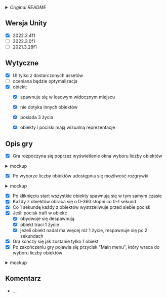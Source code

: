 _<details><summary>Original README</summary>_
Wymagana wersja Unity (do wyboru jedna z podanych):
2022.3.4f1
2022.3.0f1
2021.3.28f1
Dostarczenie projektu: Git

Wytyczne:

- gra nie musi posiadać assetów innych niż te dostarczone, elementy
gamepleyowe mogą zostać stworzone na assetach standardowo dostępnych w
Unity
- UI ma zostać zbudowane TYLKO z elementów dostarczonych
- gra nie musi posiadać muzyki/dźwięków
- obiekt posiada 3 życia
- każdy obiekt spawnuje się w losowym (widocznym) miejscu na planszy
- pierwsza pozycja spawnu NIE MUSI równać się każdym kolejnym pozycjom
tego samego obiektu po stracie życia
- obiekty NIE POWINNY się stykać
- nie liczą się efekty wizualne w gameplayu a optymalizacja działania
gry
- zarówno obiekt, jak i jego pocisk musi mieć swoją wizualną
reprezentację


Opis gry do zrealizowania:

Gra rozpoczyna się poprzez wyświetlenie okna wyboru liczby obiektów (50,
100, 250, 500) - widocznym na mockupie.
Po wyborze liczby obiektów udostępnia się możliwość rozgrywki (jak na
mockupie).
Po kliknięciu start wszystkie obiekty spawnują się w tym samym czasie.
Każdy z obiektów obraca się o losową wartość (0,360) stopni, co losowy
czas (0,1) sekund.
Co sekundę każdy z obiektów wystrzeliwuje pocisk skierowany w stronę w
którą aktualnie jest obrócony.
Pocisk może trafić w zespawnowany (1 ze 50/100/250/500) obiekt. Po
trafieniu obiekt traci jedno ze swoich żyć i znika z planszy.
Jeżeli obiekt ma więcej niż 1 dostępne życie wraca po 2 sekundach od
śmierci na planszę i wykonuje wyżej opisaną mechanikę.
Gra toczy się aż do momentu gdy wszystkie obiekty nie znikną z planszy
na zawsze prócz jednego.
Po zakończeniu gry pojawia się Button "Main menu", który pozwala włączyć
grę na nowo (jak na mockupie) - wraca do okienka z wyborem liczby
obiektów.
</details>

## Wersja Unity
- [x] 2022.3.4f1
- [ ] 2022.3.0f1
- [ ] 2021.3.28f1

## Wytyczne
- [x] UI tylko z dostarczonych assetów
- [ ] oceniana będzie optymalizacja
- [x] obiekt:
  - [x] spawnuje się w losowym widocznym miejscu
  - [x] nie dotyka innych obiektów
  - [x] posiada 3 życia
  - [x] obiekty i pociski mają wizualną reprezentacje


## Opis gry
- [x] Gra rozpoczyna się poprzez wyświetlenie okna wyboru liczby obiektów
<details><summary>mockup</summary>

![Mockup1](https://github.com/Vheos/Interview.Naptime/assets/9155825/42ba144e-8053-461d-97ab-60379d3c3442)  
</details>

- [x] Po wyborze liczby obiektów udostępnia się możliwość rozgrywki
<details><summary>mockup</summary>

![Mockup2](https://github.com/Vheos/Interview.Naptime/assets/9155825/e36ded54-2f66-4f2a-8c11-815e6c168736)
</details>

- [x] Po kliknięciu start wszystkie obiekty spawnują się w tym samym czasie
- [x] Każdy z obiektów obraca się o 0-360 stopni co 0-1 sekund
- [x] Co 1 sekundę każdy z obiektów wystrzeliwuje przed siebie pocisk 
- [x] Jeśli pocisk trafi w obiekt:
  - [x] obydwoje się despawnują
  - [x] obiekt traci 1 życie
  - [x] jeżeli obiekt nadal ma więcej niż 1 życie, respawnuje się po 2 sekundach
- [x] Gra kończy się jak zostanie tylko 1 obiekt
- [x] Po zakończeniu gry pojawia się przycisk "Main menu", który wraca do wyboru liczby obiektów
<details><summary>mockup</summary>
  
![Mockup3](https://github.com/Vheos/Interview.Naptime/assets/9155825/cdf16ff1-ca2c-45d1-aa4e-780e4fbeae5f)
</details>

## Komentarz
- ...
